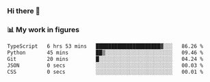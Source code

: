 ### Hi there 👋

### 📊 My work in figures

<!--START_SECTION:waka-->

```txt
TypeScript   6 hrs 53 mins   █████████████████████▓░░░   86.26 %
Python       45 mins         ██▒░░░░░░░░░░░░░░░░░░░░░░   09.46 %
Git          20 mins         █░░░░░░░░░░░░░░░░░░░░░░░░   04.24 %
JSON         0 secs          ░░░░░░░░░░░░░░░░░░░░░░░░░   00.03 %
CSS          0 secs          ░░░░░░░░░░░░░░░░░░░░░░░░░   00.01 %
```

<!--END_SECTION:waka-->
